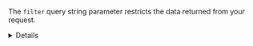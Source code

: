 The `filter` query string parameter restricts the data returned from your request.

<details>
<summary>Details</summary>

## Filter syntax

A single filter expression uses the form:

```
operator(field,value)
```

In this syntax:

- *operator* - The type of filter to use
- *field* - The name of the field to filter on
    - Nested fields can be referenced using dot notation (`field.nested`) or bracket notation (`field["nested"]`)
- *value* - The value that the field must be evaluated against

## Filter operators

| Operator | Description                    | Field type  | Example                                             |
|----------|--------------------------------|-------------|-----------------------------------------------------|
| `eq`     | Equal to value                 | `boolean`   | `eq(field,true)`                                    |
|          |                                | `number`    | `eq(field,1234)`                                    |
|          |                                | `string`    | `eq(field,"text")`                                  |
|          |                                | `date-time` | `eq(field,"2024-03-16T14:15:30.500Z")`              |
|          |                                | `uuid`      | `eq(field,"533d3fe3-bccc-405a-9904-4f516e892856")`  |
|          |                                | `null`      | `eq(field,null)`                                    |
| `neq`    | Not equal to value             | `boolean`   | `neq(field,true)`                                   |
|          |                                | `number`    | `neq(field,1234)`                                   |
|          |                                | `string`    | `neq(field,"text")`                                 |
|          |                                | `date-time` | `neq(field,"2024-03-16T14:15:30.500Z")`             |
|          |                                | `uuid`      | `neq(field,"533d3fe3-bccc-405a-9904-4f516e892856")` |
|          |                                | `null`      | `neq(field,null)`                                   |
| `gt`     | Greater than value             | `number`    | `gt(field,1234)`                                    |
|          |                                | `date-time` | `gt(field,"2024-03-16T14:15:30.500Z")`              |
| `gte`    | Greater than or equal to value | `number`    | `gte(field,1234)`                                   |
|          |                                | `date-time` | `gte(field,"2024-03-16T14:15:30.500Z")`             |
| `lt`     | Less than value                | `number`    | `lt(field,1234)`                                    |
|          |                                | `date-time` | `lt(field,"2024-03-16T14:15:30.500Z")`              |
| `lte`    | Less than or equal to value    | `number`    | `lte(field,1234)`                                   |
|          |                                | `date-time` | `lte(field,"2024-03-16T14:15:30.500Z")`             |
| `has`    | Contains substring             | `string`    | `has(field,"text")`                                 |
| `stw`    | Starts with string             | `string`    | `stw(field,"text")`                                 |
| `enw`    | Ends with string               | `string`    | `enw(field,"text")`                                 |
| `reg`    | Matches regular expression     | `string`    | `reg(field,"^[a-zA-Z0-9 ]+$")`                      |

### List operators

The `any` and `all` operators can be used to filter on list fields. These operators will filter the data returned to 
only include results where **any** or **all** items in given list return `true` for given filter expression.

A single list operator uses the form:

```
listOperator(listField,operator($it,value))
```

In this syntax:

- *listOperator* - The list operator to use
    - The `any` operator returns `true` if the filter expression is `true` for **at least one** item in the list
    - The `all` operator returns `true` if the filter expression is `true` for **every** item in the list
- *listField* - The name of the list field to filter on
- *operator* - The type of filter to use on the list items
- *$it* - Keyword that refers to each individual item of the list field
    - If the item is an `object`, you can reference nested fields like so: `$it.nestedField`
- *value* - The value that the list item must be evaluated against

The `operator` in a list operator can be seen as a lambda function, where it represents the body of a loop in a 
programming language with `$it` representing the current item of the list during iteration.

#### Examples

Any perspectiveType that is equal to "API_SPECIFICATION":

```
?filter=any(perspectiveTypes,eq($it,"API_SPECIFICATION"))
```

All versions have any url with a type that is equal to "FUNCTIONAL_DESIGN":

```
?filter=all(versions,any($it.urls,eq($it.type,"FUNCTIONAL_DESIGN")))
```

### `not` operator

The `not` operator evaluates to `true` if its sub-expression evaluates to `false`, and vice-versa.

It can be applied to any filter operator, like so:

```
not(operator(field,value))
```

## Filter values

There are a couple of important rules for filter values:

- **URL-reserved characters** - Characters such as `&` must be url-encoded in the usual way.
- **Value syntax** - Value syntax is similar to that of JSON:
    - `string` - Must be written with double quotes (for example: `"value"`)
        - `date-time` - Must be written as string
        - `enum` - Must be written as string
        - `uuid` - Must be written as string
    - `number` - Must be written as JSON `number`
    - `boolean` - Must be written as JSON `boolean`: either `true` or `false`
    - `null` - Must be written as JSON `null` literal
- **Regular expressions** - You can also use regular expressions in filter values using the `reg` operator. The syntax
  uses POSIX regular expressions (similar to Perl) and have these additional rules:
    - **Case sensitivity** - Regular expression matching is case-sensitive.
- **Date-time values** - For date-time values, use [ISO 8601](https://en.wikipedia.org/wiki/ISO_8601) format (for
  example: `"2024-03-16T14:15:30.500Z"`).

## Functions

Filter functionality can be expanded using functions. These functions help to filter specific data types. For example,
they allow to filter on the `year` component of a `date-time` type field.

Functions can be applied to the `field` component of a filter expression, like so:

```
operator(function(field),value) 
```

### Filter functions

| Function      | Description                                            | Input type  | Output type | Example input                             | Example output |
|---------------|--------------------------------------------------------|-------------|-------------|-------------------------------------------|----------------|
| `year`        | Returns the year component of a date value             | `date-time` | `integer`   | `year("2024-03-16T14:15:30.500Z")`        | `2024`         |
| `month`       | Returns the month component of a date value            | `date-time` | `integer`   | `month("2024-03-16T14:15:30.500Z")`       | `3`            |
| `day`         | Returns the day of the month component of a date value | `date-time` | `integer`   | `day("2024-03-16T14:15:30.500Z")`         | `16`           |
| `hour`        | Returns the hour component of a datetime value         | `date-time` | `integer`   | `hour("2024-03-16T14:15:30.500Z")`        | `14`           |
| `minute`      | Returns the minute component of a datetime value       | `date-time` | `integer`   | `minute("2024-03-16T14:15:30.500Z")`      | `15`           |
| `second`      | Returns the second component of a datetime value       | `date-time` | `integer`   | `second("2024-03-16T14:15:30.500Z")`      | `30`           |
| `millisecond` | Returns the millisecond component of a datetime value  | `date-time` | `integer`   | `millisecond("2024-03-16T14:15:30.500Z")` | `500`          |
| `floor`       | Rounds a number down to the nearest integer            | `float`     | `integer`   | `floor(25.75)`                            | `25`           |
|               |                                                        | `double`    |             |                                           |                |
| `ceiling`     | Rounds a number up to the nearest integer              | `float`     | `integer`   | `ceiling(25.75)`                          | `26`           |
|               |                                                        | `double`    |             |                                           |                |
| `round`       | Rounds a number to the nearest integer                 | `float`     | `integer`   | `round(25.75)`                            | `26`           |
|               |                                                        | `double`    |             |                                           |                |
| `lower`       | Converts a string to lowercase                         | `string`    | `string`    | `lower("Nictiz")`                         | `"nictiz"`     |
| `upper`       | Converts a string to uppercase                         | `string`    | `string`    | `upper("Nictiz")`                         | `"NICTIZ"`     |

### Examples

Date is in the month of March:

```
?filter=eq(month(dateField),3)
```

## Combining filter expressions

Filter expressions can be combined using the `or` and `and` operators.

### Examples

Name is either ("Nictiz" `OR` "MedMij"):

```
?filter=or(eq(name,"Nictiz"),eq(name,"MedMij"))
```

Name is "Nictiz" `AND` item is not archived:

```
?filter=and(eq(name,"Nictiz"),eq(isArchived,false))
```

Name is either ("Nictiz" `OR` "MedMij") `AND` item is not archived:

```
?filter=and(or(eq(name,"Nictiz"),eq(name,"MedMij")),eq(isArchived,false))
```

Name does `NOT` end with "Mij":

```
?filter=not(enw(name,"Mij"))
```

</details>